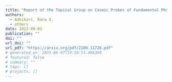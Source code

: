 ```yaml
---
title: "Report of the Topical Group on Cosmic Probes of Fundamental Physics for for Snowmass 2021"
authors:
  - Adhikari, Rana X.
  - others
date: 2022-09-01
publication: ""
doi: ""
url_doi: ""
url_pdf: "https://arxiv.org/pdf/2209.11726.pdf"
# generated_on: 2025-06-07T19:50:51.086390
# featured: false
# summary: ""
# tags: []
# projects: []
---
```


